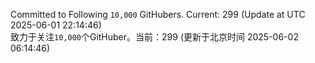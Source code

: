 Committed to Following `10,000` GitHubers. Current: <!-- FOLLOWING_COUNT -->299<!-- FOLLOWING_COUNT --> (Update at UTC <!-- LAST_UPDATED -->2025-06-01 22:14:46<!-- LAST_UPDATED -->)<br>
致力于关注`10,000`个GitHuber。当前：<!-- FOLLOWING_COUNT -->299<!-- FOLLOWING_COUNT --> (更新于北京时间 <!-- LAST_UPDATED_CST -->2025-06-02 06:14:46<!-- LAST_UPDATED_CST -->)

